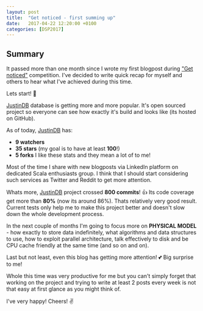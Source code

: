 ```yaml
---
layout: post
title:  "Get noticed - first summing up"
date:   2017-04-22 12:20:00 +0100
categories: [DSP2017]
---
```


## Summary
It passed more than one month since I wrote my first blogpost during ["Get noticed"][get-noticed] competition.
I've decided to write quick recap for myself and others to hear what I've achieved during this time.

Lets start! 💪

[JustinDB][justindb] database is getting more and more popular. It's open sourced project so everyone can see how exactly it's build and looks like (its hosted on GitHub).

As of today, [JustinDB][justindb] has:
- **9 watchers**
- **35 stars** (my goal is to have at least **100**!)
- **5 forks**
I like these stats and they mean a lot of to me!

Most of the time I share with new blogposts via LinkedIn platform on dedicated Scala enthusiasts group. I think that I should start considering such services as Twitter and Reddit to get more attention.

Whats more, [JustinDB][justindb] project crossed **800 commits**! 👍
Its code coverage get more than **80%** (now its around 86%). Thats relatively very good result. Current tests only help me to make this project better and doesn't slow down the whole development process.

In the next couple of months I'm going to focus more on **PHYSICAL MODEL** - how exactly to store data indefinitely, what algorithms and data structures to use, how to exploit parallel architecture, talk effectively to disk and be CPU cache friendly at the same time (and so on and on).

Last but not least, even this blog has getting more attention! 💕 Big surprise to me!

Whole this time was very productive for me but you can't simply forget that working on the project and trying to write at least 2 posts every week is not that easy at first glance as you might think of.

I've very happy! Cheers! ✌️

[justindb]: https://github.com/speedcom/JustinDB
[get-noticed]: http://speedcom.github.io/dsp2017/2017/03/12/get-noticed.html
